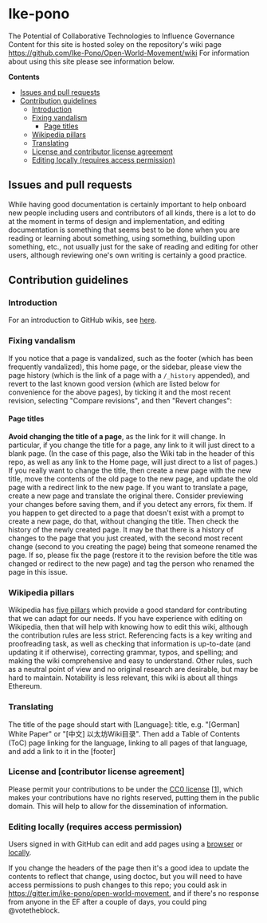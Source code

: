 # Ike-pono
The Potential of Collaborative Technologies to Influence Governance
Content for this site is hosted soley on the repository's wiki page https://github.com/Ike-Pono/Open-World-Movement/wiki
For information about using this site please see information below.


<!-- START doctoc generated TOC please keep comment here to allow auto update -->
<!-- DON'T EDIT THIS SECTION, INSTEAD RE-RUN doctoc TO UPDATE -->
**Contents**

- [Issues and pull requests](#issues-and-pull-requests)
- [Contribution guidelines](#contribution-guidelines)
  - [Introduction](#introduction)
  - [Fixing vandalism](#fixing-vandalism)
    - [Page titles](#page-titles)
  - [Wikipedia pillars](#wikipedia-pillars)
  - [Translating](#translating)
  - [License and contributor license agreement](#license-and-contributor-license-agreement)
  - [Editing locally (requires access permission)](#editing-locally-requires-access-permission)

<!-- END doctoc generated TOC please keep comment here to allow auto update -->

## Issues and pull requests

While having good documentation is certainly important to help onboard new people including users and contributors of all kinds, there is a lot to do at the moment in terms of design and implementation, and editing documentation is something that seems best to be done when you are reading or learning about something, using something, building upon something, etc., not usually just for the sake of reading and editing for other users, although reviewing one's own writing is certainly a good practice.

## Contribution guidelines

### Introduction

For an introduction to GitHub wikis, see [here](https://help.github.com/articles/about-github-wikis/).

### Fixing vandalism

If you notice that a page is vandalized, such as the footer (which has been frequently vandalized), this home page, or the sidebar, please view the page history (which is the link of a page with a `/_history` appended), and revert to the last known good version (which are listed below for convenience for the above pages), by ticking it and the most recent revision, selecting "Compare revisions", and then "Revert changes":

#### Page titles

**Avoid changing the title of a page**, as the link for it will change. In particular, if you change the title for a page, any link to it will just direct to a blank page. (In the case of this page, also the Wiki tab in the header of this repo, as well as any link to the Home page, will just direct to a list of pages.) If you really want to change the title, then create a new page with the new title, move the contents of the old page to the new page, and update the old page with a redirect link to the new page. If you want to translate a page, create a new page and translate the original there. Consider previewing your changes before saving them, and if you detect any errors, fix them. If you happen to get directed to a page that doesn't exist with a prompt to create a new page, do that, without changing the title. Then check the history of the newly created page. It may be that there is a history of changes to the page that you just created, with the second most recent change (second to you creating the page) being that someone renamed the page. If so, please fix the page (restore it to the revision before the title was changed or redirect to the new page) and tag the person who renamed the page in this issue.

### Wikipedia pillars

Wikipedia has [five pillars](https://en.wikipedia.org/wiki/Wikipedia:Five_pillars) which provide a good standard for contributing that we can adapt for our needs. If you have experience with editing on Wikipedia, then that will help with knowing how to edit this wiki, although the contribution rules are less strict. Referencing facts is a key writing and proofreading task, as well as checking that information is up-to-date (and updating it if otherwise), correcting grammar, typos, and spelling; and making the wiki comprehensive and easy to understand. Other rules, such as a neutral point of view and no original research are desirable, but may be hard to maintain. Notability is less relevant, this wiki is about all things Ethereum.

### Translating
The title of the page should start with [Language]: title, e.g. "[German] White Paper" or "[中文] 以太坊Wiki目录". Then add a Table of Contents (ToC) page linking for the language, linking to all pages of that language, and add a link to it in the [footer]

### License and [contributor license agreement]

Please permit your contributions to be under the [CC0 license](https://creativecommons.org/publicdomain/zero/1.0/legalcode) [[1](https://creativecommons.org/share-your-work/public-domain/cc0/)],  which makes your contributions have no rights reserved, putting them in the public domain. This will help to allow for the dissemination of information.

### Editing locally (requires access permission)

Users signed in with GitHub can edit and add pages using a [browser](https://help.github.com/articles/editing-wiki-pages-via-the-online-interface) or [locally](https://help.github.com/articles/adding-and-editing-wiki-pages-locally). 

If you change the headers of the page then it's a good idea to update the contents to reflect that change, using doctoc, but you will need to have access permissions to push changes to this repo; you could ask in https://gitter.im/ike-pono/open-world-movement, and if there's no response from anyone in the EF after a couple of days, you could ping @votetheblock.
